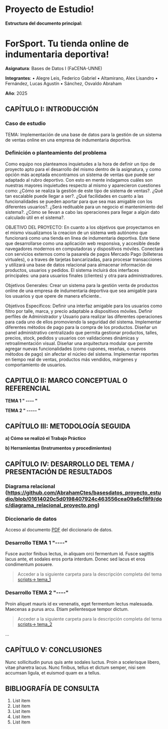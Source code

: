 # Proyecto de Estudio!
    
**Estructura del documento principal:**

# ForSport. Tu tienda online de indumentaria deportiva!

**Asignatura**: Bases de Datos I (FaCENA-UNNE)

**Integrantes**:
•	Alegre Leis, Federico Gabriel
•	Altamirano, Alex Lisandro
•	Fernández, Lucas Agustín
•	Sánchez, Osvaldo Abraham


**Año**: 2025

## CAPÍTULO I: INTRODUCCIÓN

### Caso de estudio

TEMA: Implementación de una base de datos para la gestión de un sistema de ventas online en una empresa de indumentaria deportiva.


### Definición o planteamiento del problema

Como equipo nos planteamos inquietudes a la hora de definir un tipo de proyecto apto para el desarrollo del mismo dentro de la asignatura, y como opción más aceptada encontramos un sistema de ventas que puede ser adaptado al rubro deportivo. Con esto en mente indagamos cuáles son nuestras mayores inquietudes respecto al mismo y aparecieron cuestiones como: 
¿Cómo se realiza la gestión de este tipo de sistema de ventas?.
¿Qué tan escalable puede llegar a ser?.
¿Qué facilidades en cuanto a las funcionalidades se pueden aportar para que sea mas amigable con los diferentes usuarios?.
¿Será redituable para un negocio el mantenimiento del sistema?.
¿Cómo se llevan a cabo las operaciones para llegar a algún dato calculado útil en el sistema?.

OBJETIVO DEL PROYECTO:
En cuanto a los objetivos que proyectamos en el mismo visualizamos la creacion de un sistema web autónomo que funcionará como una tienda en línea de indumentaria deportiva. Este tiene que desarrollarse como una aplicación web responsiva, y accesible desde navegadores modernos en computadoras y dispositivos móviles. Conectará con servicios externos como la pasarela de pagos Mercado Pago (billeteras virtuales), o a traves de tarjetas bancarizadas, para procesar transacciones y utilizará una base de datos relacional para almacenar información de productos, usuarios y pedidos. El sistema incluirá dos interfaces principales: una para usuarios finales (clientes) y otra para administradores.

Objetivos Generales: Crear un sistema para la gestión venta de productos online de una empresa de indumentaria deportiva que sea amigable para los usuarios y que opere de manera eficiente..

Objetivos Específicos:
Definir una interfaz amigable para los usuarios como filtro por talle, marca, y precio adaptable a dispositivos móviles.
Definir perfiles de Administrador y Usuario para realizar las diferentes operaciones para cada uno de ellos promoviendo la seguridad del sistema. 
Implementar diferentes métodos de pago para la compra de los productos.
Diseñar un panel administrativo centralizado que permita gestionar productos, talles, precios, stock, pedidos y usuarios con validaciones dinámicas y retroalimentación visual.
Diseñar una arquitectura modular que permite agregar nuevas funcionalidades (como cupones, reseñas, o nuevos métodos de pago) sin afectar el núcleo del sistema.
Implementar reportes en tiempo real de ventas, productos más vendidos, márgenes y comportamiento de usuarios.


## CAPITULO II: MARCO CONCEPTUAL O REFERENCIAL

**TEMA 1 " ---- "** 


**TEMA 2 " ----- "** 


## CAPÍTULO III: METODOLOGÍA SEGUIDA 

 **a) Cómo se realizó el Trabajo Práctico**

 **b) Herramientas (Instrumentos y procedimientos)**

## CAPÍTULO IV: DESARROLLO DEL TEMA / PRESENTACIÓN DE RESULTADOS 

### Diagrama relacional (https://github.com/AbrahamCtes/basesdatos_proyecto_estudio/blob/01614020c5d0198407924c463556cea09a6cf8f9/doc/diagrama_relacional_proyecto.png)
### Diccionario de datos

Acceso al documento [PDF](doc/diccionario_datos.pdf) del diccionario de datos.


### Desarrollo TEMA 1 "----"

Fusce auctor finibus lectus, in aliquam orci fermentum id. Fusce sagittis lacus ante, et sodales eros porta interdum. Donec sed lacus et eros condimentum posuere. 

> Acceder a la siguiente carpeta para la descripción completa del tema [scripts-> tema_1](script/tema01_nombre_tema)

### Desarrollo TEMA 2 "----"

Proin aliquet mauris id ex venenatis, eget fermentum lectus malesuada. Maecenas a purus arcu. Etiam pellentesque tempor dictum. 

> Acceder a la siguiente carpeta para la descripción completa del tema [scripts-> tema_2](script/tema02_nombre_tema)

... 


## CAPÍTULO V: CONCLUSIONES

Nunc sollicitudin purus quis ante sodales luctus. Proin a scelerisque libero, vitae pharetra lacus. Nunc finibus, tellus et dictum semper, nisi sem accumsan ligula, et euismod quam ex a tellus. 



## BIBLIOGRAFÍA DE CONSULTA

 1. List item
 2. List item
 3. List item
 4. List item
 5. List item

